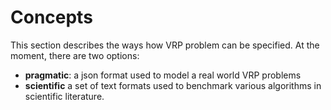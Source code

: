 # Concepts

This section describes the ways how VRP problem can be specified. At the moment, there are two options:

* **pragmatic**: a json format used to model a real world VRP problems
* **scientific** a set of text formats used to benchmark various algorithms in scientific literature.
 